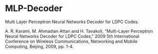 # MLP-Decoder
Multi Layer Perceptron Neural Networks Decoder for LDPC Codes.

A. R. Karami, M. Ahmadian Attari and H. Tavakoli, "Multi-Layer Perceptron Neural Networks Decoder for LDPC Codes," 2009 5th International Conference on Wireless Communications, Networking and Mobile Computing, Beijing, 2009, pp. 1-4.
